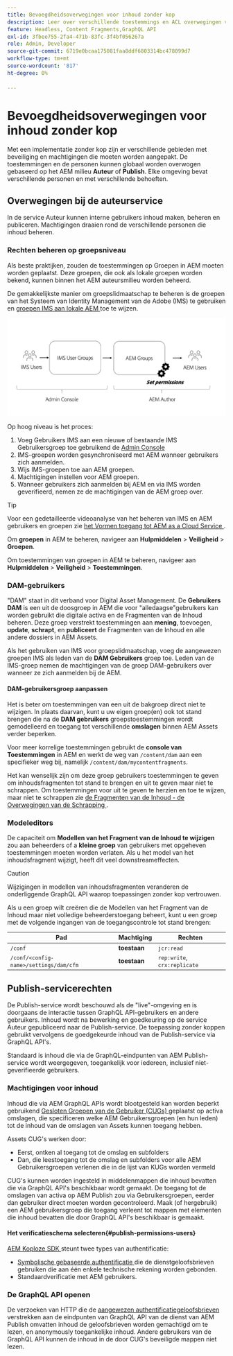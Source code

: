 ```yaml
---
title: Bevoegdheidsoverwegingen voor inhoud zonder kop
description: Leer over verschillende toestemmings en ACL overwegingen voor een headless implementatie met Adobe Experience Manager. Begrijp de verschillende persona's en de potentiële toestemmingsniveaus nodig voor zowel auteur als milieu Publish.
feature: Headless, Content Fragments,GraphQL API
exl-id: 3fbee755-2fa4-471b-83fc-3f4bf056267a
role: Admin, Developer
source-git-commit: 6719e0bcaa175081faa8ddf6803314bc478099d7
workflow-type: tm+mt
source-wordcount: '817'
ht-degree: 0%

---
```


# Bevoegdheidsoverwegingen voor inhoud zonder kop

Met een implementatie zonder kop zijn er verschillende gebieden met beveiliging en machtigingen die moeten worden aangepakt. De toestemmingen en de personen kunnen globaal worden overwogen gebaseerd op het AEM milieu **Auteur** of **Publish**. Elke omgeving bevat verschillende personen en met verschillende behoeften.

## Overwegingen bij de auteurservice

In de service Auteur kunnen interne gebruikers inhoud maken, beheren en publiceren. Machtigingen draaien rond de verschillende personen die inhoud beheren.

### Rechten beheren op groepsniveau

Als beste praktijken, zouden de toestemmingen op Groepen in AEM moeten worden geplaatst. Deze groepen, die ook als lokale groepen worden bekend, kunnen binnen het AEM auteursmilieu worden beheerd.

De gemakkelijkste manier om groepslidmaatschap te beheren is de groepen van het Systeem van Identity Management van de Adobe (IMS) te gebruiken en [ groepen IMS aan lokale AEM ](https://experienceleague.adobe.com/docs/experience-manager-cloud-service/content/security/ims-support.html#managing-permissions-in-aem) toe te wijzen.

![ stroom van de de consoletoestemming Admin ](assets/admin-console-aem-group-permissions.png)

Op hoog niveau is het proces:

1. Voeg Gebruikers IMS aan een nieuwe of bestaande IMS Gebruikersgroep toe gebruikend de [ Admin Console ](https://adminconsole.adobe.com/)
1. IMS-groepen worden gesynchroniseerd met AEM wanneer gebruikers zich aanmelden.
1. Wijs IMS-groepen toe aan AEM groepen.
1. Machtigingen instellen voor AEM groepen.
1. Wanneer gebruikers zich aanmelden bij AEM en via IMS worden geverifieerd, nemen ze de machtigingen van de AEM groep over.

>[!TIP]
>
>Voor een gedetailleerde videoanalyse van het beheren van IMS en AEM gebruikers en groepen zie [ het Vormen toegang tot AEM as a Cloud Service ](https://experienceleague.adobe.com/docs/experience-manager-learn/cloud-service/accessing/overview.html).

Om **groepen** in AEM te beheren, navigeer aan **Hulpmiddelen** > **Veiligheid** > **Groepen**.

Om toestemmingen van groepen in AEM te beheren, navigeer aan **Hulpmiddelen** > **Veiligheid** > **Toestemmingen**.

### DAM-gebruikers

&quot;DAM&quot; staat in dit verband voor Digital Asset Management. De **Gebruikers DAM** is een uit de doosgroep in AEM die voor &quot;alledaagse&quot;gebruikers kan worden gebruikt die digitale activa en de Fragmenten van de Inhoud beheren. Deze groep verstrekt toestemmingen aan **mening**, **&#x200B;**&#x200B;toevoegen, **update**, **schrapt**, en **publiceert** de Fragmenten van de Inhoud en alle andere dossiers in AEM Assets.

Als het gebruiken van IMS voor groepslidmaatschap, voeg de aangewezen groepen IMS als leden van de **DAM Gebruikers** groep toe. Leden van de IMS-groep nemen de machtigingen van de groep DAM-gebruikers over wanneer ze zich aanmelden bij de AEM.

#### DAM-gebruikersgroep aanpassen

Het is beter om toestemmingen van een uit de bakgroep direct niet te wijzigen. In plaats daarvan, kunt u uw eigen groep(en) ook tot stand brengen die na de **DAM gebruikers** groepstoestemmingen wordt gemodelleerd en toegang tot verschillende **omslagen** binnen AEM Assets verder beperken.

Voor meer korrelige toestemmingen gebruikt de **console van Toestemmingen** in AEM en werkt de weg van `/content/dam` aan een specifieker weg bij, namelijk `/content/dam/mycontentfragments`.

Het kan wenselijk zijn om deze groep gebruikers toestemmingen te geven om inhoudsfragmenten tot stand te brengen en uit te geven maar niet te schrappen. Om toestemmingen voor uit te geven te herzien en toe te wijzen, maar niet te schrappen zie [ de Fragmenten van de Inhoud - de Overwegingen van de Schrapping ](/help/sites-cloud/administering/content-fragments/delete-considerations.md).

### Modeleditors

De capaciteit om **Modellen van het Fragment van de Inhoud te wijzigen** zou aan beheerders of a **kleine groep** van gebruikers met opgeheven toestemmingen moeten worden verlaten. Als u het model van het inhoudsfragment wijzigt, heeft dit veel downstreameffecten.

>[!CAUTION]
>
>Wijzigingen in modellen van inhoudsfragmenten veranderen de onderliggende GraphQL API waarop toepassingen zonder kop vertrouwen.

Als u een groep wilt creëren die de Modellen van het Fragment van de Inhoud maar niet volledige beheerderstoegang beheert, kunt u een groep met de volgende ingangen van de toegangscontrole tot stand brengen:

| Pad | Machtiging | Rechten |
|-----| -------------| ---------|
| `/conf` | **toestaan** | `jcr:read` |
| `/conf/<config-name>/settings/dam/cfm` | **toestaan** | `rep:write`, `crx:replicate` |

## Publish-servicerechten

De Publish-service wordt beschouwd als de &quot;live&quot;-omgeving en is doorgaans de interactie tussen GraphQL API-gebruikers en andere gebruikers. Inhoud wordt na bewerking en goedkeuring op de service Auteur gepubliceerd naar de Publish-service. De toepassing zonder koppen gebruikt vervolgens de goedgekeurde inhoud van de Publish-service via GraphQL API&#39;s.

Standaard is inhoud die via de GraphQL-eindpunten van AEM Publish-service wordt weergegeven, toegankelijk voor iedereen, inclusief niet-geverifieerde gebruikers.

### Machtigingen voor inhoud

Inhoud die via AEM GraphQL APIs wordt blootgesteld kan worden beperkt gebruikend [ Gesloten Groepen van de Gebruiker (CUGs) ](https://experienceleague.adobe.com/docs/experience-manager-learn/assets/advanced/closed-user-groups.html) geplaatst op activa omslagen, die specificeren welke AEM Gebruikersgroepen (en hun leden) tot de inhoud van de omslagen van Assets kunnen toegang hebben.

Assets CUG&#39;s werken door:

* Eerst, ontken al toegang tot de omslag en subfolders
* Dan, die leestoegang tot de omslag en subfolders voor alle AEM Gebruikersgroepen verlenen die in de lijst van KUGs worden vermeld

CUG&#39;s kunnen worden ingesteld in middelenmappen die inhoud bevatten die via GraphQL API&#39;s beschikbaar wordt gemaakt. De toegang tot de omslagen van activa op AEM Publish zou via Gebruikersgroepen, eerder dan gebruiker direct moeten worden gecontroleerd. Maak (of hergebruik) een AEM gebruikersgroep die toegang verleent tot mappen met elementen die inhoud bevatten die door GraphQL API&#39;s beschikbaar is gemaakt.

#### Het verificatieschema selecteren{#publish-permissions-users}

[ AEM Koploze SDK ](https://github.com/adobe/aem-headless-client-js#create-aemheadless-client) steunt twee types van authentificatie:

* [ Symbolische gebaseerde authentificatie ](/help/implementing/developing/introduction/generating-access-tokens-for-server-side-apis.md) die de dienstgeloofsbrieven gebruiken die aan één enkele technische rekening worden gebonden.
* Standaardverificatie met AEM gebruikers.

### De GraphQL API openen

De verzoeken van HTTP die de [ aangewezen authentificatiegeloofsbrieven ](https://github.com/adobe/aem-headless-client-js#create-aemheadless-client) verstrekken aan de eindpunten van GraphQL API van de dienst van AEM Publish omvatten inhoud de geloofsbrieven worden gemachtigd om te lezen, en anonymously toegankelijke inhoud. Andere gebruikers van de GraphQL API kunnen de inhoud in de door CUG&#39;s beveiligde mappen niet lezen.
